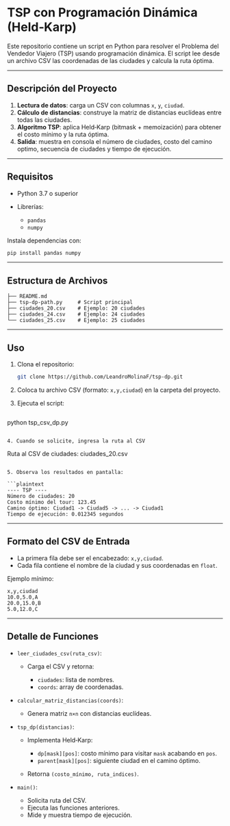 # TSP con Programación Dinámica (Held‑Karp)

Este repositorio contiene un script en Python para resolver el Problema del Vendedor Viajero (TSP) usando programación dinámica. El script lee desde un archivo CSV las coordenadas de las ciudades y calcula la ruta óptima.

---

## Descripción del Proyecto

1. **Lectura de datos**: carga un CSV con columnas `x`, `y`, `ciudad`.
2. **Cálculo de distancias**: construye la matriz de distancias euclídeas entre todas las ciudades.
3. **Algoritmo TSP**: aplica Held‑Karp (bitmask + memoización) para obtener el costo mínimo y la ruta óptima.
4. **Salida**: muestra en consola el número de ciudades, costo del camino optimo, secuencia de ciudades y tiempo de ejecución.

---

## Requisitos

* Python 3.7 o superior
* Librerías:

  * `pandas`
  * `numpy`

Instala dependencias con:

```bash
pip install pandas numpy
```

---

## Estructura de Archivos

```plaintext
├── README.md
├── tsp-dp-path.py     # Script principal
├── ciudades_20.csv    # Ejemplo: 20 ciudades
├── ciudades_24.csv    # Ejemplo: 24 ciudades
└── ciudades_25.csv    # Ejemplo: 25 ciudades
```

---

## Uso

1. Clona el repositorio:

   ```bash
   git clone https://github.com/LeandroMolinaF/tsp-dp.git
   ```




2. Coloca tu archivo CSV (formato: `x,y,ciudad`) en la carpeta del proyecto.

3. Ejecuta el script:

    ```bash
python tsp_csv_dp.py
```

4. Cuando se solicite, ingresa la ruta al CSV

```
Ruta al CSV de ciudades: ciudades_20.csv

```

5. Observa los resultados en pantalla:

```plaintext
---- TSP ----
Número de ciudades: 20
Costo mínimo del tour: 123.45
Camino óptimo: Ciudad1 -> Ciudad5 -> ... -> Ciudad1
Tiempo de ejecución: 0.012345 segundos
```

---

## Formato del CSV de Entrada

* La primera fila debe ser el encabezado: `x,y,ciudad`.
* Cada fila contiene el nombre de la ciudad y sus coordenadas en `float`.

Ejemplo mínimo:

```csv
x,y,ciudad
10.0,5.0,A
20.0,15.0,B
5.0,12.0,C
```

---

## Detalle de Funciones

* `leer_ciudades_csv(ruta_csv)`:

  * Carga el CSV y retorna:

    * `ciudades`: lista de nombres.
    * `coords`: array de coordenadas.

* `calcular_matriz_distancias(coords)`:

  * Genera matriz `n×n` con distancias euclídeas.

* `tsp_dp(distancias)`:

  * Implementa Held‑Karp:

    * `dp[mask][pos]`: costo mínimo para visitar `mask` acabando en `pos`.
    * `parent[mask][pos]`: siguiente ciudad en el camino óptimo.
  * Retorna `(costo_mínimo, ruta_indices)`.

* `main()`:

  * Solicita ruta del CSV.
  * Ejecuta las funciones anteriores.
  * Mide y muestra tiempo de ejecución.

